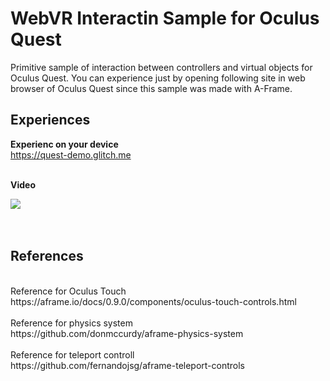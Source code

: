 # WebVR Interactin Sample for Oculus Quest
Primitive sample of interaction between controllers and virtual objects for Oculus Quest. You can experience just by opening following site in web browser of Oculus Quest since this sample was made with A-Frame.
## Experiences
<b>Experienc on your device</b><br>
https://quest-demo.glitch.me

<br>
<b>Video</b><br>

[![](https://img.youtube.com/vi/J-AQpvOawJ0/0.jpg)](https://www.youtube.com/watch?v=J-AQpvOawJ0)
<br><br><br>

## References
<br>
Reference for Oculus Touch<br>
https://aframe.io/docs/0.9.0/components/oculus-touch-controls.html
<br><br>
Reference for physics system<br>
https://github.com/donmccurdy/aframe-physics-system
<br><br>
Reference for teleport controll<br>
https://github.com/fernandojsg/aframe-teleport-controls

